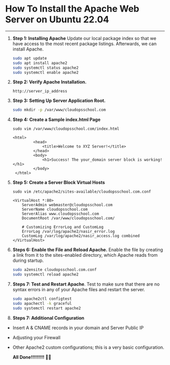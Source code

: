 # How To Install the Apache Web Server on Ubuntu 22.04
***
1. **Step 1: Installing Apache**
   Update our local package index so that we have access to the most recent package listings. Afterwards, we can install Apache.

    ```bash
    sudo apt update
    sudo apt install apache2
    sudo systemctl status apache2
    sudo systemctl enable apache2
    ```

2. **Step 2: Verify Apache Installation.**
   ```
   http://server_ip_address
   ```
  
3. **Step 3: Setting Up Server Application Root.**
   ```bash
   sudo mkdir -p /var/www/cloudopsschool.com
   ```
4. **Step 4: Create a Sample index.html Page**
   ```
   sudo vim /var/www/cloudopsschool.com/index.html
   ```
   ```
   <html>
            <head>
                <title>Welcome to XYZ Server!</title>
            </head>
            <body>
                <h1>Success! The your_domain server block is working!</h1>
            </body>
    </html>
   ```
5. **Step 5: Create a Server Block Virtual Hosts**
    ```
    sudo vim /etc/apache2/sites-available/cloudopsschool.com.conf

    ```

    ```
    <VirtualHost *:80>
        ServerAdmin webmaster@cloudopsschool.com
        ServerName cloudopsschool.com
        ServerAlias www.cloudopsschool.com
        DocumentRoot /var/www/cloudopsschool.com/

        # Customizing ErrorLog and CustomLog
        ErrorLog /var/log/apache2/nasir_error.log
        CustomLog /var/log/apache2/nasir_access.log combined
    </VirtualHost>
    ```

6. **Steps 6: Enable the File and Reload Apache.** Enable the file by creating a link from it to the sites-enabled directory, which Apache reads from during startup.
    ```bash
    sudo a2ensite cloudopsschool.com.conf
    sudo systemctl reload apache2
    ```

7. **Steps 7: Test and Restart Apache**. Test to make sure that there are no syntax errors in any of your Apache files and restart the server.
    ```bash
    sudo apache2ctl configtest
    sudo apachectl -k graceful
    sudo systemctl restart apache2
    ```

8. **Steps 7: Additional Configuration**

- Insert A & CNAME records in your domain and Server Public IP
- Adjusting your Firewall
- Other Apache2 custom configurations; this is a very basic configuration.
  
    **All Done!!!!!!!!! 🚀💥**


 


